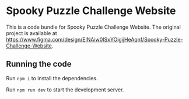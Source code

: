 
  # Spooky Puzzle Challenge Website

  This is a code bundle for Spooky Puzzle Challenge Website. The original project is available at https://www.figma.com/design/ElNAiw0ISxYOigijHeAqnf/Spooky-Puzzle-Challenge-Website.

  ## Running the code

  Run `npm i` to install the dependencies.

  Run `npm run dev` to start the development server.
  